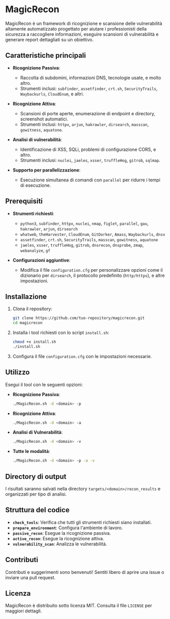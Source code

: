 
# MagicRecon

MagicRecon è un framework di ricognizione e scansione delle vulnerabilità altamente automatizzato progettato per aiutare i professionisti della sicurezza a raccogliere informazioni, eseguire scansioni di vulnerabilità e generare report dettagliati su un obiettivo.

## Caratteristiche principali

- **Ricognizione Passiva**:
  - Raccolta di subdomini, informazioni DNS, tecnologie usate, e molto altro.
  - Strumenti inclusi: `subfinder`, `assetfinder`, `crt.sh`, `SecurityTrails`, `Waybackurls`, `CloudEnum`, e altri.

- **Ricognizione Attiva**:
  - Scansioni di porte aperte, enumerazione di endpoint e directory, screenshot automatici.
  - Strumenti inclusi: `httpx`, `arjun`, `hakrawler`, `dirsearch`, `masscan`, `gowitness`, `aquatone`.

- **Analisi di vulnerabilità**:
  - Identificazione di XSS, SQLi, problemi di configurazione CORS, e altro.
  - Strumenti inclusi: `nuclei`, `jaeles`, `xsser`, `truffleHog`, `gitrob`, `sqlmap`.

- **Supporto per parallelizzazione**:
  - Esecuzione simultanea di comandi con `parallel` per ridurre i tempi di esecuzione.

## Prerequisiti

- **Strumenti richiesti**:
  - `python3`, `subfinder`, `httpx`, `nuclei`, `nmap`, `figlet`, `parallel`, `gau`, `hakrawler`, `arjun`, `dirsearch`
  - `whatweb`, `theHarvester`, `CloudEnum`, `GitDorker`, `Amass`, `Waybackurls`, `dnsx`
  - `assetfinder`, `crt.sh`, `SecurityTrails`, `masscan`, `gowitness`, `aquatone`
  - `jaeles`, `xsser`, `truffleHog`, `gitrob`, `dnsrecon`, `dnsprobe`, `zmap`, `webanalyze`, `gf`

- **Configurazioni aggiuntive**:
  - Modifica il file `configuration.cfg` per personalizzare opzioni come il dizionario per `dirsearch`, il protocollo predefinito (`http/https`), e altre impostazioni.

## Installazione

1. Clona il repository:
   ```bash
   git clone https://github.com/tuo-repository/magicrecon.git
   cd magicrecon
   ```

2. Installa i tool richiesti con lo script `install.sh`:
   ```bash
   chmod +x install.sh
   ./install.sh
   ```

3. Configura il file `configuration.cfg` con le impostazioni necessarie.

## Utilizzo

Esegui il tool con le seguenti opzioni:

- **Ricognizione Passiva**:
  ```bash
  ./MagicRecon.sh -d <domain> -p
  ```

- **Ricognizione Attiva**:
  ```bash
  ./MagicRecon.sh -d <domain> -a
  ```

- **Analisi di Vulnerabilità**:
  ```bash
  ./MagicRecon.sh -d <domain> -v
  ```

- **Tutte le modalità**:
  ```bash
  ./MagicRecon.sh -d <domain> -p -a -v
  ```

## Directory di output

I risultati saranno salvati nella directory `targets/<domain>/recon_results` e organizzati per tipo di analisi.

## Struttura del codice

- **`check_tools`**: Verifica che tutti gli strumenti richiesti siano installati.
- **`prepare_environment`**: Configura l'ambiente di lavoro.
- **`passive_recon`**: Esegue la ricognizione passiva.
- **`active_recon`**: Esegue la ricognizione attiva.
- **`vulnerability_scan`**: Analizza le vulnerabilità.

## Contributi

Contributi e suggerimenti sono benvenuti! Sentiti libero di aprire una issue o inviare una pull request.

## Licenza

MagicRecon è distribuito sotto licenza MIT. Consulta il file `LICENSE` per maggiori dettagli.
